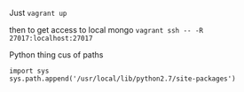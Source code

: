 Just `vagrant up`

then to get access to local mongo
`vagrant ssh -- -R 27017:localhost:27017`

Python thing cus of paths
````
import sys
sys.path.append('/usr/local/lib/python2.7/site-packages')
````